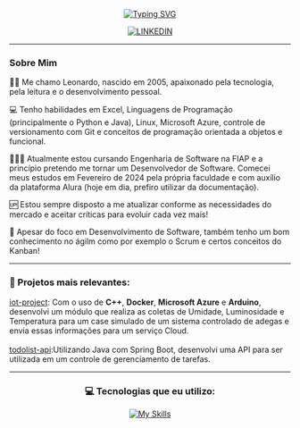 <div align="center">
  <a href="https://git.io/typing-svg"><img src="https://readme-typing-svg.demolab.com?font=Cascadia+Mono&weight=600&duration=2000&pause=1000&color=D600CF&center=true&vCenter=true&width=435&lines=%3C%2F%3E+Software Eng. Student;%3C%2F%3E+Estudante+de+Eng.+de+Software" alt="Typing SVG" /></a>
  
  [![LINKEDIN](https://img.shields.io/badge/LinkedIn-0A66C2.svg?style=for-the-badge&logo=LinkedIn&logoColor=white)](https://www.linkedin.com/in/leonardo-rocha-scarpitta-26a28629b/)
</div>

<hr>

### Sobre Mim
  
🧑‍💻 Me chamo Leonardo, nascido em 2005, apaixonado pela tecnologia, pela leitura e o desenvolvimento pessoal. 

💻 Tenho habilidades em Excel, Linguagens de Programação (principalmente o Python e Java), Linux, Microsoft Azure, controle de versionamento com Git e conceitos de programação orientada a objetos e funcional.

🧑🏻‍🎓 Atualmente estou cursando Engenharia de Software na FIAP e a princípio pretendo me tornar um Desenvolvedor de Software. Comecei meus estudos em Fevereiro de 2024 pela própria faculdade e com auxílio da plataforma Alura (hoje em dia, prefiro utilizar da documentação).

🆙 Estou sempre disposto a me atualizar conforme as necessidades do mercado e aceitar críticas para evoluir cada vez mais! 

🐅 Apesar do foco em Desenvolvimento de Software, também tenho um bom conhecimento no ágilm como por exemplo o Scrum e certos conceitos do Kanban!

<hr>

### 📄 Projetos mais relevantes:

[iot-project](https://github.com/leonardorscarpitta/iot-project): Com o uso de **C++**, **Docker**, **Microsoft Azure** e **Arduino**, desenvolvi um módulo que realiza as coletas de Umidade, Luminosidade e Temperatura para um case simulado de um sistema controlado de adegas e envia essas informações para um serviço Cloud. <br><br>
[todolist-api](https://github.com/leonardorscarpitta/todolistApi):Utilizando Java com Spring Boot, desenvolvi uma API para ser utilizada em um controle de gerenciamento de tarefas.

<hr>
<div align="center">
  <h3>💻 Tecnologias que eu utilizo:</h3>
  
  [![My Skills](https://skillicons.dev/icons?i=java,spring,py,linux,docker,aws,azure,postgresql,mysql&perline=15)](https://skillicons.dev)
</div>
